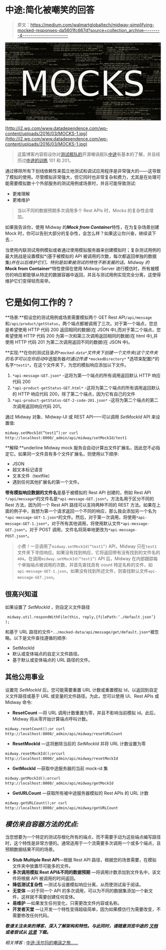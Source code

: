 # 中途:简化被嘲笑的回答

> 原文：<https://medium.com/walmartglobaltech/midway-simplifying-mocked-responses-da5601fc667d?source=collection_archive---------4----------------------->

![](img/65fd544c128eee31983f3c8670420ebc.png)

[http://i2.wp.com/www.datadependence.com/wp-content/uploads/2016/03/MOCKS-1.jpg](http://i2.wp.com/www.datadependence.com/wp-content/uploads/2016/03/MOCKS-1.jpg)

> 这篇博客内容假设你对[测试舰队的](http://testarmada.io)开源嘲讽舰队[中途](https://www.npmjs.com/package/testarmada-midway)有基本的了解，并且经历过[中途的训练](http://testarmada.io/documentation/Mocking/rWeb/JAVASCRIPT/Training%20Guide/) 101 和 201。

通过移除所有下划线依赖性来孤立地测试和调试应用程序是非常强大的——这导致了模拟的使用。尽管模拟非常强大，但它同时也非常复杂和费力，尤其是在处理可能需要模拟数十个外部服务的测试用例或场景时，并且可能导致测试:

*   更难理解
*   更难维护

> 当以不同的数据预期多次调用多个 Rest APIs 时，Mocks 的复杂性会增加。

如果我告诉你，使用 Midway 的***Mock from Container***特性，在为复杂场景创建 Mock 时，你可以告别大部分的复杂性，会怎么样？如果这让你兴奋，继续读下去…

当使用内联测试用例模拟或者通过使用模拟服务器来创建模拟时；复杂测试用例的最大挑战是设置模拟*(基于被模拟的 API 被调用的次数，每次都返回单独的数据集)*并在以后维护它们，特别是如果被测试的特性不断发展的话。Midway 的***Mock from Container***特性使得在使用 Midway-Server 进行模仿时，所有被模仿的响应都能够从特定的数据容器中返回，并且与测试用例实现完全分离，这使得维护它们变得轻而易举。

# 它是如何工作的？

**场景:**假设您的测试用例或场景需要模拟两个 GET Rest API`/api/message`和`/api/product/getStatus`，两个端点都被调用了三次。对于第一个端点，您总是希望使用 HTTP 代码 200 返回相同的数据(在 JSON 中),而对于第二个端点，您希望使用 HTTP 代码 200 为第一次和第三次调用返回相同的数据(在 html 中),并使用 HTTP 代码 201 为第二次调用返回不同的数据(在 JSON 中)。

**实现:**在你的测试目录*的`*mocked-data*`文件夹下创建一个文件夹(这个文件夹的名字可以在你启动*中途服务器*时通过传递* `*mockedDirectory*` *选项来配置)*的名字`*test1*`。在这个文件夹下，为您的模拟响应添加以下文件。

1.  `*api-message-GET.json*` -这将为第一个端点的所有调用返回默认 HTTP 响应代码 200
2.  `*api-product-getStatus-GET.html*` -这将为第二个端点的所有调用返回默认的 HTTP 响应代码 200，除了第二个端点，因为它有自己的文件
3.  `*api-product-getStatus-GET-2-code-201.json*` -这将为第二个端点的第二次调用返回响应代码 201。

通过 Midway 对象、Midway-UI 或 REST API——可以调用 *SetMockId* API 来设置值:

```
midway.setMockId(“test1”);or curl http://localhost:8000/_admin/api/midway/setMockId/test1
```

**解释:**underline Midway mock 服务会自动计算出文件扩展名，因此您不必指定它。如果同一文件具有多个文件扩展名，则使用以下顺序:

*   JSON
*   超文本标记语言
*   文本文件（textfile）
*   遇到任何其他扩展名的第一个文件。

**带有模拟响应数据的文件名**是基于被模拟的 Rest API 创建的，例如 Rest API `*/api/message*`的文件名是`*api-message-GET.json*`。方法名用于区分不同的 Rest 方法，因为同一个 Rest API 路径可以支持两种不同的 REST 方法。如果在上面的例子中，我想为第一个请求返回一个不同的响应，那么我会添加另一个名为`*api-message-GET-1.json*`的文件。然后，对于第一次调用，将使用`*api-message-GET-1.json*`，对于所有其他调用，将使用默认文件`*api-message-GET.json*`。对于 POST 调用，文件名将简单地更改为`*api-message-POST.json*`。

> 小费！一旦调用了`midway.setMockId(“test1”)` API，Midway 只在`test1`文件夹下寻找响应。如果没有找到响应，它将返回带有没有找到的文件名的`404`。在调用`midway.setMockId(“test1”)` API 后，Midway 在内部跟踪每个单独端点被调用的次数，并首先查找具有 count 特定名称的文件，如`api-message-GET-1.json`，如果没有找到所述文件，则查找默认文件`api-message-GET.json`。

## **很高兴知道**

如果设置了 *SetMockId* ，则自定义文件路径

```
 midway.util.respondWithFile(this, reply,{filePath:‘./default.json’}
); 
```

和基于 URL 路径的文件`*../mocked-data/api/message/get/default.json*`被忽略。以下是文件查找遵循的顺序:

*   SetMockId
*   默认或变体端点的自定义文件路径。
*   基于默认或变体端点的 URL 路径的文件。

## **其他公用事业**

设置完 *SetMockId* 后，您可能需要重置 URL 计数或重置模拟 Id，以返回到自定义文件路径或基于 URL 或变量的文件路径。为此，您可以使用 UI、Rest APIs 或 Midway 命令:

*   **ResetCount** —将 URL 调用计数重置为零，并且不影响当前模拟 id。此后，Midway 将从零开始计算端点呼叫计数。

```
midway.resetCount();or curl http://localhost:8000/_admin/api/midway/resetURLCount
```

*   **ResetMockId** —这将删除当前的 *SetMockId* 并将 URL 计数设置为零

```
midway.resetMockId();orcurl http://localhost:8000/_admin/api/midway/resetMockId
```

*   **GetMockId** —获取中途服务器的当前 mock-id 集

```
midway.getMockId();orcurl http://localhost:8000/_admin/api/midway/getMockId
```

*   **GetURLCount** —获取所有被中途服务器模拟的 Rest APIs 的 URL 计数

```
midway.getURLCount();or curl http://localhost:8000/_admin/api/midway/getURLCount
```

## ***模仿来自容器方法的优点:***

当您想要为一个特定的测试存根化所有的端点，而不需要手动为这些端点编写路径时，这个特性是非常方便的。通常适用于一个流需要多次调用一个或多个端点，且预期数据结果不同的场景。

*   **Stub Multiple Rest API**—根据 Rest API 路径，根据您的场景需要，在模拟文件夹中放置尽可能多的文件。
*   **多次调用模拟 Rest API&不同的数据预期** —将调用计数添加到文件名中，该文件将根据 API 被调用的时间返回。
*   **降低测试复杂性** —测试与设置模拟响应分离，从而使测试易于阅读。
*   **无变体** —对于同一个 API 的多次调用，可以为不同的数据集添加一个新文件，这样就不需要创建任何变体。
*   **易维护** —如果发生任何变化，只需更改文件内容或名称。
*   **开发者天堂** —让开发一个特性变得超级简单，因为如果模仿行为需要改变，不需要修改任何代码。

***敬请关注未来的博客，深入了解架构和特性。与此同时，请随意浏览中途的*** [***文档***](http://testarmada.io/documentation/Mocking/rWeb/JAVASCRIPT/Introduction) ***或者尝试从*** [***这里***](https://www.npmjs.com/package/testarmada-midway) ***下载。***

*相关博客* : [中途:沃尔玛的嘲讽之旅……](/walmartlabs/midway-walmarts-mocking-journey-84c34fcc4593)